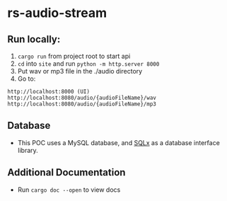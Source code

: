 # rs-audio-stream

## Run locally:

1. `cargo run` from project root to start api
2. `cd` into `site` and run `python -m http.server 8000`
3. Put wav or mp3 file in the ./audio directory
4. Go to:
```
http://localhost:8000 (UI)
http://localhost:8080/audio/{audioFileName}/wav
http://localhost:8080/audio/{audioFileName}/mp3
```

## Database
- This POC uses a MySQL database, and [SQLx](https://github.com/launchbadge/sqlx) as a database interface library.

## Additional Documentation
- Run `cargo doc --open` to view docs

